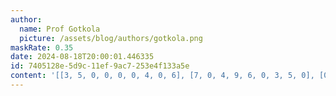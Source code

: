 ```yaml
---
author:
  name: Prof Gotkola
  picture: /assets/blog/authors/gotkola.png
maskRate: 0.35
date: 2024-08-18T20:00:01.446335
id: 7405128e-5d9c-11ef-9ac7-253e4f133a5e
content: '[[3, 5, 0, 0, 0, 0, 4, 0, 6], [7, 0, 4, 9, 6, 0, 3, 5, 0], [0, 2, 6, 3, 0, 0, 0, 1, 9], [2, 4, 8, 6, 9, 7, 0, 3, 1], [1, 6, 0, 0, 5, 4, 2, 0, 0], [5, 9, 7, 0, 2, 3, 6, 4, 8], [0, 0, 5, 2, 3, 9, 0, 0, 4], [0, 7, 0, 0, 0, 1, 9, 6, 3], [9, 3, 1, 0, 7, 0, 8, 2, 5]]'
---
```


